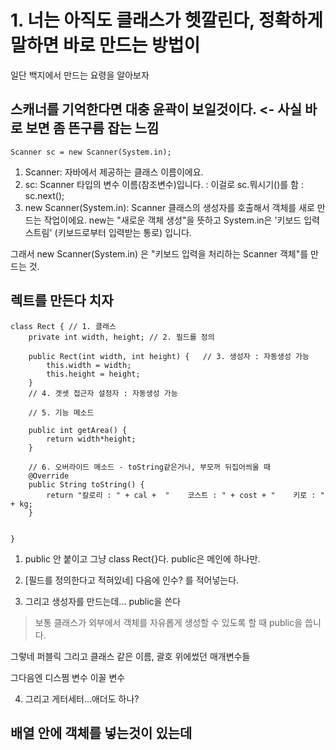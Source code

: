 # 1. 너는 아직도 클래스가 헷깔린다, 정확하게 말하면 바로 만드는 방법이
일단 백지에서 만드는 요령을 알아보자

## 스캐너를 기억한다면 대충 윤곽이 보일것이다. <- 사실 바로 보면 좀 뜬구름 잡는 느낌
```
Scanner sc = new Scanner(System.in);
```
1. Scanner: 자바에서 제공하는 클래스 이름이에요.
2. sc: Scanner 타입의 변수 이름(참조변수)입니다. : 이걸로 sc.뭐시기()를 함 : sc.next();
3. new Scanner(System.in): Scanner 클래스의 생성자를 호출해서 객체를 새로 만드는 작업이에요.
new는 "새로운 객체 생성"을 뜻하고 System.in은 '키보드 입력 스트림' (키보드로부터 입력받는 통로) 입니다.

그래서 new Scanner(System.in) 은 "키보드 입력을 처리하는 Scanner 객체"를 만드는 것.

## 렉트를 만든다 치자 
```
class Rect { // 1. 클래스
	private int width, height; // 2. 필드를 정의

	public Rect(int width, int height) {   // 3. 생성자 : 자동생성 가능
		this.width = width;
		this.height = height;
	}
	// 4. 겟셋 접근자 설정자 : 자동생성 가능

	// 5. 기능 메소드
	
	public int getArea() {
		return width*height;
	}

	// 6. 오버라이드 메소드 - toString같은거나, 부모꺼 뒤집어씌울 때
	@Override
	public String toString() {
		return "칼로리 : " + cal +  "    코스트 : " + cost + "    키로 : " + kg;
	}
	
	
}

```

1. public 안 붙이고 그냥 class Rect{}다. public은 메인에 하나만.

2. [필드를 정의한다고 적혀있네] 다음에 인수? 를 적어넣는다.

3. 그리고 생성자를 만드는데... public을 쓴다
>보통 클래스가 외부에서 객체를 자유롭게 생성할 수 있도록 할 때 public을 씁니다.

그렇네 퍼블릭 그리고 클래스 같은 이름, 괄호 위에썼던 매개변수들

그다음엔 디스쩜 변수 이꼴 변수

4. 그리고 게터세터...애더도 하나?


## 배열 안에 객체를 넣는것이 있는데
